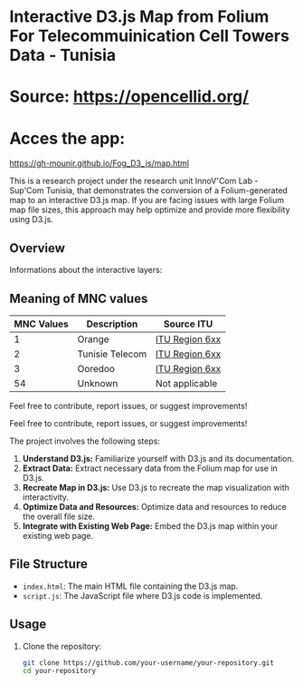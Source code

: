 # Interactive D3.js Map from Folium For Telecommuinication Cell Towers Data - Tunisia
# Source: https://opencellid.org/

# Acces the app: 
https://gh-mounir.github.io/Fog_D3_js/map.html

This is a research project under the research unit InnoV'Com Lab - Sup'Com Tunisia, that demonstrates the conversion of a Folium-generated map to an interactive D3.js map. If you are facing issues with large Folium map file sizes, this approach may help optimize and provide more flexibility using D3.js.

## Overview

Informations about the interactive layers:
## Meaning of MNC values

| MNC Values | Description                                       | Source ITU                                    |
|------------|---------------------------------------------------|-------------------------------------------------|
| 1          | Orange                                            | [ITU Region 6xx](https://en.wikipedia.org/wiki/Mobile_network_codes_in_ITU_region_6xx_(Africa)#Tunisia_.E2.80.93_TN)  |
| 2          | Tunisie Telecom                                   | [ITU Region 6xx](https://en.wikipedia.org/wiki/Mobile_network_codes_in_ITU_region_6xx_(Africa)#Tunisia_.E2.80.93_TN)  |
| 3          | Ooredoo                                           | [ITU Region 6xx](https://en.wikipedia.org/wiki/Mobile_network_codes_in_ITU_region_6xx_(Africa)#Tunisia_.E2.80.93_TN)  |
| 54         | Unknown                                           | Not applicable                                |

Feel free to contribute, report issues, or suggest improvements!

Feel free to contribute, report issues, or suggest improvements!


The project involves the following steps:

1. **Understand D3.js:** Familiarize yourself with D3.js and its documentation.
2. **Extract Data:** Extract necessary data from the Folium map for use in D3.js.
3. **Recreate Map in D3.js:** Use D3.js to recreate the map visualization with interactivity.
4. **Optimize Data and Resources:** Optimize data and resources to reduce the overall file size.
5. **Integrate with Existing Web Page:** Embed the D3.js map within your existing web page.

## File Structure

- `index.html`: The main HTML file containing the D3.js map.
- `script.js`: The JavaScript file where D3.js code is implemented.

## Usage

1. Clone the repository:

   ```bash
   git clone https://github.com/your-username/your-repository.git
   cd your-repository